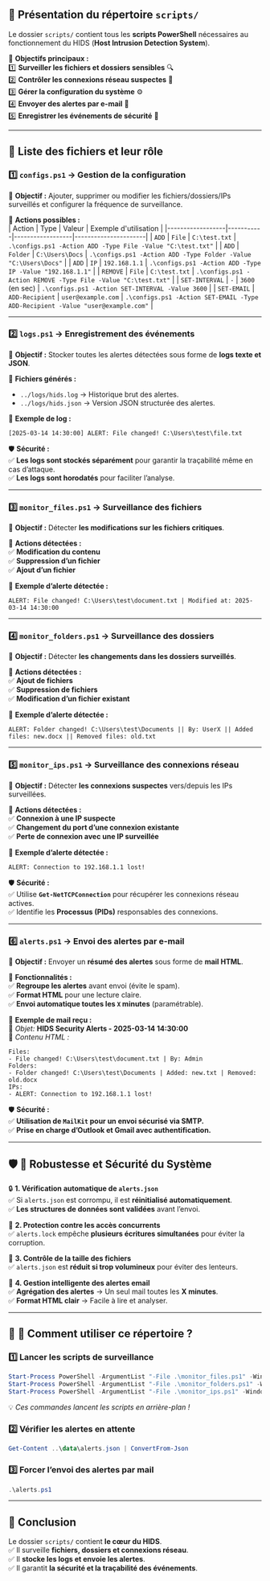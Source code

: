 ## 📂 **Présentation du répertoire `scripts/`**  
Le dossier `scripts/` contient tous les **scripts PowerShell** nécessaires au fonctionnement du HIDS (**Host Intrusion Detection System**).  

📌 **Objectifs principaux :**  
1️⃣ **Surveiller les fichiers et dossiers sensibles** 🔍  
2️⃣ **Contrôler les connexions réseau suspectes** 📡  
3️⃣ **Gérer la configuration du système** ⚙  
4️⃣ **Envoyer des alertes par e-mail** 📩  
5️⃣ **Enregistrer les événements de sécurité** 📝  

---

## 📜 **Liste des fichiers et leur rôle**  

### **1️⃣ `configs.ps1` → Gestion de la configuration**  
📌 **Objectif :** Ajouter, supprimer ou modifier les fichiers/dossiers/IPs surveillés et configurer la fréquence de surveillance.  

🔹 **Actions possibles :**  
| Action            | Type       | Valeur            | Exemple d'utilisation |
|------------------|-----------|------------------|----------------------|
| `ADD`           | `File`    | `C:\test.txt`   | `.\configs.ps1 -Action ADD -Type File -Value "C:\test.txt"` |
| `ADD`           | `Folder`  | `C:\Users\Docs` | `.\configs.ps1 -Action ADD -Type Folder -Value "C:\Users\Docs"` |
| `ADD`           | `IP`      | `192.168.1.1`   | `.\configs.ps1 -Action ADD -Type IP -Value "192.168.1.1"` |
| `REMOVE`        | `File`    | `C:\test.txt`   | `.\configs.ps1 -Action REMOVE -Type File -Value "C:\test.txt"` |
| `SET-INTERVAL`  | `-`       | `3600` (en sec) | `.\configs.ps1 -Action SET-INTERVAL -Value 3600` |
| `SET-EMAIL`     | `ADD-Recipient` | `user@example.com` | `.\configs.ps1 -Action SET-EMAIL -Type ADD-Recipient -Value "user@example.com"` |

---

### **2️⃣ `logs.ps1` → Enregistrement des événements**  
📌 **Objectif :** Stocker toutes les alertes détectées sous forme de **logs texte et JSON**.  

📂 **Fichiers générés :**  
- `../logs/hids.log` → Historique brut des alertes.  
- `../logs/hids.json` → Version JSON structurée des alertes.  

🔹 **Exemple de log :**  
```
[2025-03-14 14:30:00] ALERT: File changed! C:\Users\test\file.txt
```

🛡 **Sécurité :**  
✅ **Les logs sont stockés séparément** pour garantir la traçabilité même en cas d’attaque.  
✅ **Les logs sont horodatés** pour faciliter l’analyse.  

---

### **3️⃣ `monitor_files.ps1` → Surveillance des fichiers**  
📌 **Objectif :** Détecter **les modifications sur les fichiers critiques**.  

📌 **Actions détectées :**  
✅ **Modification du contenu**  
✅ **Suppression d’un fichier**  
✅ **Ajout d’un fichier**  

🔹 **Exemple d’alerte détectée :**  
```
ALERT: File changed! C:\Users\test\document.txt | Modified at: 2025-03-14 14:30:00
```

---

### **4️⃣ `monitor_folders.ps1` → Surveillance des dossiers**  
📌 **Objectif :** Détecter **les changements dans les dossiers surveillés**.  

📌 **Actions détectées :**  
✅ **Ajout de fichiers**  
✅ **Suppression de fichiers**  
✅ **Modification d’un fichier existant**  

🔹 **Exemple d’alerte détectée :**  
```
ALERT: Folder changed! C:\Users\test\Documents || By: UserX || Added files: new.docx || Removed files: old.txt
```

---

### **5️⃣ `monitor_ips.ps1` → Surveillance des connexions réseau**  
📌 **Objectif :** Détecter **les connexions suspectes** vers/depuis les IPs surveillées.  

📌 **Actions détectées :**  
✅ **Connexion à une IP suspecte**  
✅ **Changement du port d’une connexion existante**  
✅ **Perte de connexion avec une IP surveillée**  

🔹 **Exemple d’alerte détectée :**  
```
ALERT: Connection to 192.168.1.1 lost!
```

🛡 **Sécurité :**  
✅ Utilise **`Get-NetTCPConnection`** pour récupérer les connexions réseau actives.  
✅ Identifie les **Processus (PIDs)** responsables des connexions.  

---

### **6️⃣ `alerts.ps1` → Envoi des alertes par e-mail**  
📌 **Objectif :** Envoyer un **résumé des alertes** sous forme de **mail HTML**.  

📌 **Fonctionnalités :**  
✅ **Regroupe les alertes** avant envoi (évite le spam).  
✅ **Format HTML** pour une lecture claire.  
✅ **Envoi automatique toutes les `X` minutes** (paramétrable).  

🔹 **Exemple de mail reçu :**  
📩 *Objet:* **HIDS Security Alerts - 2025-03-14 14:30:00**  
📝 *Contenu HTML :*  
```
Files:
- File changed! C:\Users\test\document.txt | By: Admin
Folders:
- Folder changed! C:\Users\test\Documents | Added: new.txt | Removed: old.docx
IPs:
- ALERT: Connection to 192.168.1.1 lost!
```

🛡 **Sécurité :**  
✅ **Utilisation de `MailKit` pour un envoi sécurisé via SMTP.**  
✅ **Prise en charge d’Outlook et Gmail avec authentification.**  

---

## 🛡 **💪 Robustesse et Sécurité du Système**  

🔒 **1. Vérification automatique de `alerts.json`**  
✅ Si `alerts.json` est corrompu, il est **réinitialisé automatiquement**.  
✅ **Les structures de données sont validées** avant l’envoi.  

📩 **2. Protection contre les accès concurrents**  
✅ `alerts.lock` empêche **plusieurs écritures simultanées** pour éviter la corruption.  

📏 **3. Contrôle de la taille des fichiers**  
✅ `alerts.json` est **réduit si trop volumineux** pour éviter des lenteurs.  

📧 **4. Gestion intelligente des alertes email**  
✅ **Agrégation des alertes** → Un seul mail toutes les **X minutes**.  
✅ **Format HTML clair** → Facile à lire et analyser.  

---

## 🚀 **🎯 Comment utiliser ce répertoire ?**  

### **1️⃣ Lancer les scripts de surveillance**  
```powershell
Start-Process PowerShell -ArgumentList "-File .\monitor_files.ps1" -WindowStyle Hidden
Start-Process PowerShell -ArgumentList "-File .\monitor_folders.ps1" -WindowStyle Hidden
Start-Process PowerShell -ArgumentList "-File .\monitor_ips.ps1" -WindowStyle Hidden
```
💡 *Ces commandes lancent les scripts en arrière-plan !*  

### **2️⃣ Vérifier les alertes en attente**  
```powershell
Get-Content ..\data\alerts.json | ConvertFrom-Json
```

### **3️⃣ Forcer l’envoi des alertes par mail**  
```powershell
.\alerts.ps1
```

---

## 📌 **Conclusion**
Le dossier `scripts/` contient **le cœur du HIDS**.  
✅ Il surveille **fichiers, dossiers et connexions réseau**.  
✅ Il **stocke les logs et envoie les alertes**.  
✅ Il garantit **la sécurité et la traçabilité des événements**.  
